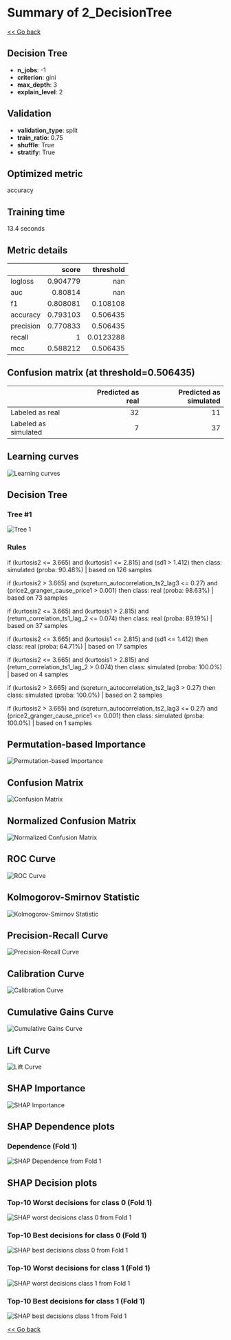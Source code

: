 # Summary of 2_DecisionTree

[<< Go back](../README.md)


## Decision Tree
- **n_jobs**: -1
- **criterion**: gini
- **max_depth**: 3
- **explain_level**: 2

## Validation
 - **validation_type**: split
 - **train_ratio**: 0.75
 - **shuffle**: True
 - **stratify**: True

## Optimized metric
accuracy

## Training time

13.4 seconds

## Metric details
|           |    score |   threshold |
|:----------|---------:|------------:|
| logloss   | 0.904779 | nan         |
| auc       | 0.80814  | nan         |
| f1        | 0.808081 |   0.108108  |
| accuracy  | 0.793103 |   0.506435  |
| precision | 0.770833 |   0.506435  |
| recall    | 1        |   0.0123288 |
| mcc       | 0.588212 |   0.506435  |


## Confusion matrix (at threshold=0.506435)
|                      |   Predicted as real |   Predicted as simulated |
|:---------------------|--------------------:|-------------------------:|
| Labeled as real      |                  32 |                       11 |
| Labeled as simulated |                   7 |                       37 |

## Learning curves
![Learning curves](learning_curves.png)

## Decision Tree 

### Tree #1
![Tree 1](learner_fold_0_tree.svg)

### Rules

if (kurtosis2 <= 3.665) and (kurtosis1 <= 2.815) and (sd1 > 1.412) then class: simulated (proba: 90.48%) | based on 126 samples

if (kurtosis2 > 3.665) and (sqreturn_autocorrelation_ts2_lag3 <= 0.27) and (price2_granger_cause_price1 > 0.001) then class: real (proba: 98.63%) | based on 73 samples

if (kurtosis2 <= 3.665) and (kurtosis1 > 2.815) and (return_correlation_ts1_lag_2 <= 0.074) then class: real (proba: 89.19%) | based on 37 samples

if (kurtosis2 <= 3.665) and (kurtosis1 <= 2.815) and (sd1 <= 1.412) then class: real (proba: 64.71%) | based on 17 samples

if (kurtosis2 <= 3.665) and (kurtosis1 > 2.815) and (return_correlation_ts1_lag_2 > 0.074) then class: simulated (proba: 100.0%) | based on 4 samples

if (kurtosis2 > 3.665) and (sqreturn_autocorrelation_ts2_lag3 > 0.27) then class: simulated (proba: 100.0%) | based on 2 samples

if (kurtosis2 > 3.665) and (sqreturn_autocorrelation_ts2_lag3 <= 0.27) and (price2_granger_cause_price1 <= 0.001) then class: simulated (proba: 100.0%) | based on 1 samples





## Permutation-based Importance
![Permutation-based Importance](permutation_importance.png)
## Confusion Matrix

![Confusion Matrix](confusion_matrix.png)


## Normalized Confusion Matrix

![Normalized Confusion Matrix](confusion_matrix_normalized.png)


## ROC Curve

![ROC Curve](roc_curve.png)


## Kolmogorov-Smirnov Statistic

![Kolmogorov-Smirnov Statistic](ks_statistic.png)


## Precision-Recall Curve

![Precision-Recall Curve](precision_recall_curve.png)


## Calibration Curve

![Calibration Curve](calibration_curve_curve.png)


## Cumulative Gains Curve

![Cumulative Gains Curve](cumulative_gains_curve.png)


## Lift Curve

![Lift Curve](lift_curve.png)



## SHAP Importance
![SHAP Importance](shap_importance.png)

## SHAP Dependence plots

### Dependence (Fold 1)
![SHAP Dependence from Fold 1](learner_fold_0_shap_dependence.png)

## SHAP Decision plots

### Top-10 Worst decisions for class 0 (Fold 1)
![SHAP worst decisions class 0 from Fold 1](learner_fold_0_shap_class_0_worst_decisions.png)
### Top-10 Best decisions for class 0 (Fold 1)
![SHAP best decisions class 0 from Fold 1](learner_fold_0_shap_class_0_best_decisions.png)
### Top-10 Worst decisions for class 1 (Fold 1)
![SHAP worst decisions class 1 from Fold 1](learner_fold_0_shap_class_1_worst_decisions.png)
### Top-10 Best decisions for class 1 (Fold 1)
![SHAP best decisions class 1 from Fold 1](learner_fold_0_shap_class_1_best_decisions.png)

[<< Go back](../README.md)
